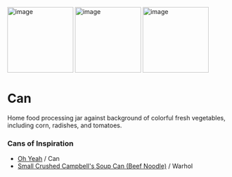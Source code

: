 <img width="150" alt="image" src="https://iiif.stack.rdc.library.northwestern.edu/iiif/2/bb9b1011-9d0a-46e0-9769-507e38668f11/95,200,1550,1550/600,/0/default.jpg"> <img width="150" alt="image" src="https://iiif.stack.rdc.library.northwestern.edu/iiif/2/bb9b1011-9d0a-46e0-9769-507e38668f11/482,587,775,775/600,/0/default.jpg"> <img width="150" alt="image" src="https://iiif.stack.rdc.library.northwestern.edu/iiif/2/bb9b1011-9d0a-46e0-9769-507e38668f11/695,808,387,387/600,/0/default.jpg">

# Can

Home food processing jar against background of colorful fresh vegetables, including corn, radishes, and tomatoes.

### Cans of Inspiration
 - [Oh Yeah](https://www.youtube.com/watch?v=bRMSjidUB_o) / Can
 - [Small Crushed Campbell's Soup Can (Beef Noodle)](https://emuseum.huntington.org/objects/51528/small-crushed-campbells-soup-can-beef-noodle?ctx=b04c5e2adef03d7d5bf921bf4f06ae0f3154c5e9&idx=1) / Warhol
